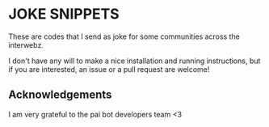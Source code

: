 # JOKE SNIPPETS

These are codes that I send as joke for some communities across the interwebz.

I don't have any will to make a nice installation and running instructions, but if you are interested, an issue or a pull request are welcome!

## Acknowledgements

I am very grateful to the pai bot developers team <3
